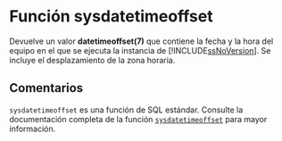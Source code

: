 ﻿---
Autogenerated: true
---

# Función  sysdatetimeoffset

Devuelve un valor **datetimeoffset(7)** que contiene la fecha y la hora del equipo en el que se ejecuta la instancia de [!INCLUDE[ssNoVersion](../../includes/ssnoversion-md.md)]. Se incluye el desplazamiento de la zona horaria.

## Comentarios 

`sysdatetimeoffset` es una función de SQL estándar. Consulte la documentación completa de la función [`sysdatetimeoffset`](https://learn.microsoft.com/es-es/sql/t-sql/functions/sysdatetimeoffset-transact-sql) para mayor información.
